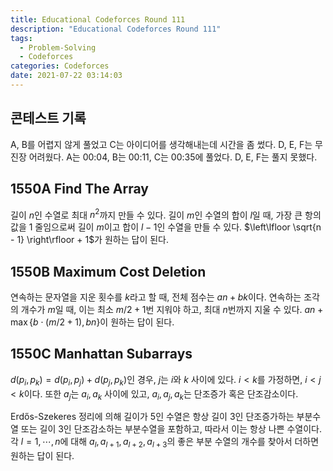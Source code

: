 ```yaml
---
title: Educational Codeforces Round 111
description: "Educational Codeforces Round 111"
tags:
  - Problem-Solving
  - Codeforces
categories: Codeforces
date: 2021-07-22 03:14:03
---
```



## 콘테스트 기록

A, B를 어렵지 않게 풀었고 C는 아이디어를 생각해내는데 시간을 좀 썼다. D, E, F는 무진장 어려웠다. A는 00:04, B는 00:11, C는 00:35에 풀었다. D, E, F는 풀지 못했다.

## 1550A Find The Array

길이 $n$인 수열로 최대 $n^2$까지 만들 수 있다. 길이 $m$인 수열의 합이 $l$일 때, 가장 큰 항의 값을 1 줄임으로써 길이 $m$이고 합이 $l - 1$인 수열을 만들 수 있다. $\left\lfloor \sqrt{n - 1} \right\rfloor + 1$가 원하는 답이 된다.

## 1550B Maximum Cost Deletion

연속하는 문자열을 지운 횟수를 $k$라고 할 때, 전체 점수는 $an + bk$이다. 연속하는 조각의 개수가 $m$일 때, 이는 최소 $m / 2 + 1$번 지워야 하고, 최대 $n$번까지 지울 수 있다. $an + \max\{b \cdot (m/2 + 1), bn\}$이 원하는 답이 된다.

## 1550C Manhattan Subarrays

$d(p_i, p_k) = d(p_i, p_j) + d(p_j, p_k)$인 경우, $j$는 $i$와 $k$ 사이에 있다. $i < k$를 가정하면, $i < j < k$이다. 또한 $a_j$는 $a_i, a_k$ 사이에 있고, $a_i, a_j, a_k$는 단조증가 혹은 단조감소이다.

Erdős-Szekeres 정리에 의해 길이가 5인 수열은 항상 길이 3인 단조증가하는 부분수열 또는 길이 3인 단조감소하는 부분수열을 포함하고, 따라서 이는 항상 나쁜 수열이다. 각 $l = 1, \cdots, n$에 대해 $a_l, a_{l + 1}, a_{l + 2}, a_{l + 3}$의 좋은 부분 수열의 개수를 찾아서 더하면 원하는 답이 된다.
